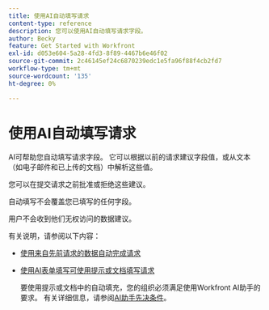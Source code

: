```yaml
---
title: 使用AI自动填写请求
content-type: reference
description: 您可以使用AI自动填写请求字段。
author: Becky
feature: Get Started with Workfront
exl-id: d053e604-5a28-4fd3-8f89-4467b6e46f02
source-git-commit: 2c46145ef24c6870239edc1e5fa96f88f4cb2fd7
workflow-type: tm+mt
source-wordcount: '135'
ht-degree: 0%

---
```


# 使用AI自动填写请求

AI可帮助您自动填写请求字段。 它可以根据以前的请求建议字段值，或从文本（如电子邮件和已上传的文档）中解析这些值。

您可以在提交请求之前批准或拒绝这些建议。

自动填写不会覆盖您已填写的任何字段。

用户不会收到他们无权访问的数据建议。

有关说明，请参阅以下内容：

* [使用来自先前请求的数据自动完成请求](/help/quicksilver/manage-work/requests/create-requests/autofill-suggestions-from-previous.md)
* [使用AI表单填写可使用提示或文档填写请求](/help/quicksilver/manage-work/requests/create-requests/autofill-from-prompt-document.md)

  要使用提示或文档中的自动填充，您的组织必须满足使用Workfront AI助手的要求。 有关详细信息，请参阅[AI助手先决条件](/help/quicksilver/workfront-basics/ai-assistant/ai-assistant-overview.md#prerequisites-to-ai-assistant)。



